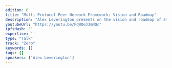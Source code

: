 ```yaml
---
edition: 0
title: "Multi Protocol Peer Network Framework: Vision and Roadmap"
description: "Alex Leverington presents on the vision and roadmap of Ethereum's multi protocol peer network framework."
youtubeUrl: "https://youtu.be/FqWOeJJmNQc"
ipfsHash: ''
expertise: ''
type: "Talk"
track: "Zero"
keywords: []
tags: []
speakers: ['Alex Leverington']
---
```

